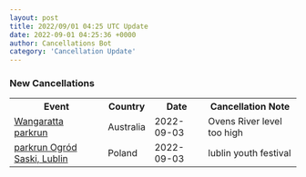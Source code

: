 ```yaml
---
layout: post
title: 2022/09/01 04:25 UTC Update
date: 2022-09-01 04:25:36 +0000
author: Cancellations Bot
category: 'Cancellation Update'
---
```


<h3>New Cancellations</h3>
<div class='hscrollable'>
<table style='width: 100%'>
    <tr>
        <th>Event</th>
        <th>Country</th>
        <th>Date</th>
        <th>Cancellation Note</th>
    </tr>
    <tr>
        <td><a href="https://www.parkrun.com.au/wangaratta">Wangaratta parkrun</a></td>
        <td>Australia</td>
        <td>2022-09-03</td>
        <td>Ovens River level too high</td>
    </tr>
    <tr>
        <td><a href="https://www.parkrun.pl/ogrodsaski">parkrun Ogród Saski, Lublin</a></td>
        <td>Poland</td>
        <td>2022-09-03</td>
        <td>lublin youth festival</td>
    </tr>
</table>
</div>
